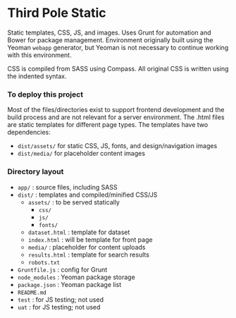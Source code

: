 # Third Pole Static

Static templates, CSS, JS, and images. Uses Grunt for automation and Bower for package management. Environment originally built using the Yeoman `webapp` generator, but Yeoman is not necessary to continue working with this environment.

CSS is compiled from SASS using Compass. All original CSS is written using the indented syntax.

### To deploy this project

Most of the files/directories exist to support frontend development and the build process and are not relevant for a server environment. The .html files are static templates for different page types. The templates have two dependencies:

- `dist/assets/` for static CSS, JS, fonts, and design/navigation images
- `dist/media/` for placeholder content images

### Directory layout

- `app/` : source files, including SASS
- `dist/` : templates and compiled/minified CSS/JS
	- `assets/` : to be served statically
		-	`css/`
		- `js/`
		- `fonts/` 	- `dataset.html` : template for dataset	- `index.html` : will be template for front page	- `media/` : placeholder for content uploads	- `results.html` : template for search results	-	`robots.txt`
- `Gruntfile.js` : config for Grunt
- `node_modules` : Yeoman package storage 
- `package.json` : Yeoman package list
- `README.md`
- `test` : for JS testing; not used
- `uat` : for JS testing; not used


